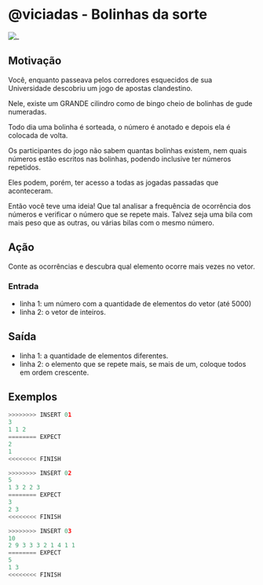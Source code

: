 # @viciadas - Bolinhas da sorte

![_](https://raw.githubusercontent.com/qxcodefup/arcade/master/base/viciadas/cover.jpg)

## Motivação

Você, enquanto passeava pelos corredores esquecidos de sua Universidade descobriu um jogo de apostas clandestino.

Nele, existe um GRANDE cilindro como de bingo cheio de bolinhas de gude numeradas.

Todo dia uma bolinha é sorteada, o número é anotado e depois ela é colocada de volta.

Os participantes do jogo não sabem quantas bolinhas existem, nem quais números estão escritos nas bolinhas, podendo inclusive ter números repetidos.

Eles podem, porém, ter acesso a todas as jogadas passadas que aconteceram.

Então você teve uma ideia! Que tal analisar a frequência de ocorrência dos números e verificar o número que se repete mais. Talvez seja uma bila com mais peso que as outras, ou várias bilas com o mesmo número.

## Ação

Conte as ocorrências e descubra qual elemento ocorre mais vezes no vetor.

### Entrada

* linha 1: um número com a quantidade de elementos do vetor (até 5000)
* linha 2: o vetor de inteiros.

## Saída

* linha 1: a quantidade de elementos diferentes.
* linha 2: o elemento que se repete mais, se mais de um, coloque todos em ordem
crescente.

## Exemplos

``` py
>>>>>>>> INSERT 01
3 
1 1 2
======== EXPECT
2
1
<<<<<<<< FINISH
```

```py
>>>>>>>> INSERT 02
5
1 3 2 2 3
======== EXPECT
3
2 3
<<<<<<<< FINISH
```

```py
>>>>>>>> INSERT 03
10
2 9 3 3 3 2 1 4 1 1
======== EXPECT
5
1 3
<<<<<<<< FINISH
```
